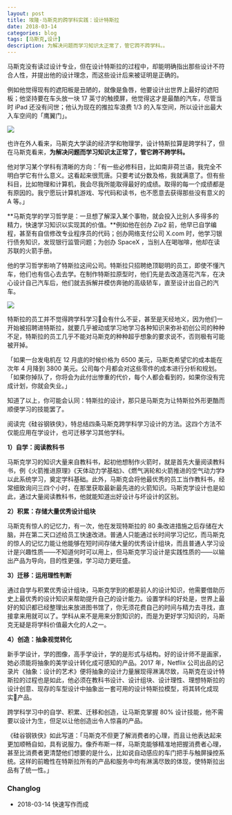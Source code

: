 ```yaml
---
layout: post
title: 埃隆·马斯克的跨学科实践：设计特斯拉
date: 2018-03-14
categories: blog
tags: [马斯克,设计]
description: 为解决问题而学习知识太正常了，管它跨不跨学科。。
---
```



马斯克没有读过设计专业，但在设计特斯拉的过程中，却能明确指出那些设计不符合人性，并提出他的设计理念，而这些设计后来被证明是正确的。

例如他觉得现有的遮阳板是丑陋的，就像是鱼唇，他要设计出世界上最好的遮阳板；他坚持要在车头放一块 17 英寸的触摸屏，他觉得这才是最酷的汽车，尽管当时 iPad 还没有问世；他认为现在的推拉车浪费 1/3 的入车空间，所以设计出最大入车空间的「鹰翼门」。

![](https://mmbiz.qpic.cn/mmbiz_jpg/HRoY0QT1GiaZbXpTicaibsLJIgXl0DkTsyG7RXEdPMI1GD43Q5gP0VXeuWicepSIMDQvXMgL0LffE2cmicPZo2PZF4A/0?wx_fmt=jpeg)

也许在外人看来，马斯克大学读的经济学和物理学，设计特斯拉算是跨学科了，但在马斯克看来，**为解决问题而学习知识太正常了，管它跨不跨学科。**

他对学习某个学科有清晰的方向：「有一些必修科目，比如南非荷兰语，我完全不明白学它有什么意义。这看起来很荒唐。只要考试分数及格，我就满意了。但有些科目，比如物理和计算机，我会尽我所能取得最好的成绩。取得的每一个成绩都是有原因的。我宁愿玩计算机游戏、写代码和读书，也不愿意去获得那些没有意义的 A 等。」

**马斯克学的学习哲学是：一旦想了解深入某个事物，就会投入比别人多得多的精力，快速学习知识以实现其的价值。**例如他在创办 Zip2 前，他早已自学编程，甚至有自信修改专业程序员的代码；创办网络支付公司 X.com 时，他学习银行债务知识，发现银行监管问题；为创办 SpaceX ，当别人在喝咖啡，他却在读苏联的火箭手册。

他的学习哲学影响了特斯拉这间公司。特斯拉只招聘绝顶聪明的员工，即使不懂汽车，他们也有信心去去学。在制作特斯拉原型时，他们先是去改造莲花汽车，在决心设计自己汽车后，他们就去拆解并模仿奔驰的高级轿车，直至设计出自己的汽车。

![](https://mmbiz.qpic.cn/mmbiz_jpg/HRoY0QT1GiaZbXpTicaibsLJIgXl0DkTsyGXGP0Kx7YdJV7EGTXyrCNUyLeI9u8D3ibEOpreyGNMeFwV8M3RhKMEicw/0?wx_fmt=jpeg)

特斯拉的员工并不觉得跨学科学习会有什么不妥，甚至是天经地义，因为他们一开始被招聘进特斯拉，就要几乎被动或学习地学习各种知识来弥补初创公司的种种不足，特斯拉的员工几乎不能对马斯克的种种超乎想象的要求说不，否则极有可能被开掉。

「如果一台发电机在 12 月底的时候价格为 6500 美元，马斯克希望它的成本能在次年 4 月降到 3800 美元。公司每个月都会对这些零件的成本进行分析和规划。「如果你掉队了，你将会为此付出惨重的代价，每个人都会看到的，如果你没有完成计划，你就会失业。」

知道了以上，你可能会认同：特斯拉的设计，那只是马斯克为让特斯拉外形更酷而顺便学习的技能罢了。

阅读完《硅谷钢铁侠》，特总结四条马斯克跨学科学习设计的方法。这四个方法不仅能应用在学设计，也可迁移学习其他学科。

**1）自学：阅读教科书**

马斯克学习的知识大量来自教科书，起初他想制作火箭时，就是首先大量阅读教科书，例《火箭推进原理》《天体动力学基础》、《燃气涡轮和火箭推进的空气动力学》以此系统学习，奠定学科基础。此外，马斯克会将他最优秀的员工当作教科书，经常细致询问三四个小时，在那里获取最新最先进的火箭知识。马斯克学设计也是如此，通过大量阅读教科书，他就能知道出好设计与坏设计的区别。

**2）积累：存储大量优秀设计组块**

马斯克有惊人的记忆力，有一次，他在发现特斯拉的 80 条改进措施之后存储在大脑，并在第二天口述给员工快速改进。普通人只能通过长时间学习记忆，而马斯克的惊人的记忆力能让他能够在短时间存储大量的优秀设计组块，而且普通人学习设计是兴趣性质——不知道何时可以用上，但马斯克学习设计是实践性质的——以输出产品为导向，目的性更强，学习动力更旺盛。

**3）迁移：运用理性判断**

通过自学与积累优秀设计组块，马斯克学到的都是前人的设计知识，他需要借助历史上最优秀的设计知识来帮助提升自己的设计能力。设置学科的好处是，世界上最好的知识都已经整理出来放进图书馆了，你无须花费自己的时间与精力去寻找，直接拿来用就可以了。学科从来不是用来分割知识的，而是为更好学习知识的，马斯克无疑是将学科价值最大化的人之一。

**4）创造：抽象视觉转化**

新手学设计，学的图像，高手学设计，学的是形式与结构。好的设计师不是画家，她必须能将抽象的美学设计转化成可感知的产品。2017 年，Netflix 公司出品的记录片《抽象：设计的艺术》便将抽象的设计力量展现得淋漓尽致，马斯克在设计特斯拉的过程也是如此，他必须在教科书设计、设计组块、设计理性、理想特斯拉的设计创意、现存的车型设计中抽象出一套可用的设计特斯拉模型，将其转化成现实产品。

跨学科学习中的自学、积累、迁移和创造，让马斯克掌握 80% 设计技能，他不需要以设计为生，但足以让他创造出令人惊喜的产品。

《硅谷钢铁侠》如此写道：「马斯克不但更了解消费者的心理，而且让他表达起来更加顺畅自如，具有说服力。像乔布斯一样，马斯克能够精准地把握消费者心理，甚至比消费者更清楚他们想要的是什么，比如说自动感应的车门把手与触屏操控系统。这样的前瞻性在特斯拉所有的产品和服务中均有淋漓尽致的体现，使特斯拉出品有了统一性。」

### Changlog

- 2018-03-14 快速写作而成







